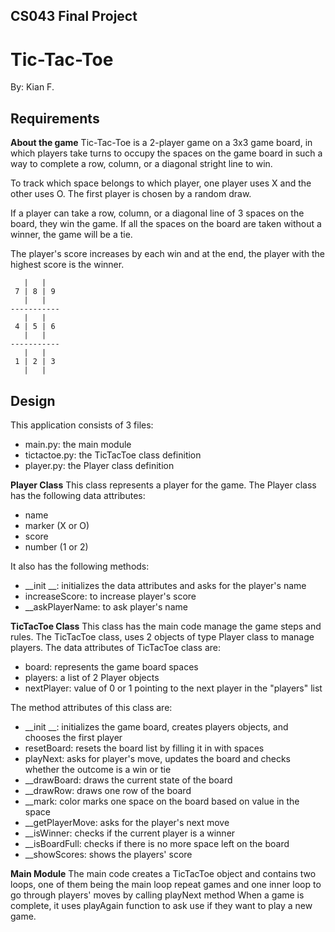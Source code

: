 ## CS043 Final Project 
# Tic-Tac-Toe 
By: Kian F.

## Requirements
**About the game**
Tic-Tac-Toe is a 2-player game on a 3x3 game board, in which players take turns to occupy the spaces on the game board in such a way to complete a row, column, or a diagonal stright line to win.

To track which space belongs to which player, one player uses X and the other uses O. The first player is chosen by a random draw.

If a player can take a row, column, or a diagonal line of 3 spaces on the board, they win the game. If all the spaces on the board are taken without a winner, the game will be a tie.

The player's score increases by each win and at the end, the player with the highest score is the winner.


       |   |
     7 | 8 | 9
       |   |
    -----------
       |   |
     4 | 5 | 6
       |   |
    -----------
       |   |
     1 | 2 | 3
       |   |




## Design
This application consists of 3 files:
 - main.py: the main module
 - tictactoe.py: the TicTacToe class definition
 - player.py: the Player class definition

 **Player Class**
 This class represents a player for the game. The Player class has the following data attributes:

 - name
 - marker (X or O)
 - score
 - number (1 or 2) 
 
It also has the following methods:
 - __init __: initializes the data attributes and asks for the player's name
 - increaseScore: to increase player's score
 - __askPlayerName: to ask player's name

**TicTacToe Class**
This class has the main code manage the game steps and rules. The TicTacToe class, uses 2 objects of type Player class to manage players.
The data attributes of TicTacToe class are:

 - board: represents the game board spaces
 - players: a list of 2 Player objects
 - nextPlayer: value of 0 or 1 pointing to the next player in the "players" list
 
 The method attributes of this class are:
 

 - __init __: initializes the game board, creates players objects, and chooses the first player
 - resetBoard: resets the board list by filling it in with spaces
 - playNext: asks for player's move, updates the board and checks whether the outcome is a win or tie
 - __drawBoard: draws the current state of the board
 - __drawRow: draws one row of the board
 - __mark: color marks one space on the board based on value in the space
 - __getPlayerMove: asks for the player's next move
 - __isWinner: checks if the current player is a winner
 - __isBoardFull: checks if there is no more space left on the board
 - __showScores: shows the players' score

**Main Module**
The main code creates a TicTacToe object and contains two loops, one of them being the main loop  repeat games and one inner loop to go through players' moves by calling playNext method
When a game is complete, it uses playAgain function to ask use if they want to play a new game.